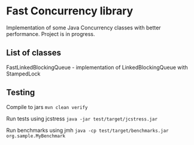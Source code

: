 # Fast Concurrency library
Implementation of some Java Concurrency classes with better performance.
Project is in progress.

List of classes
----
FastLinkedBlockingQueue - implementation of LinkedBlockingQueue with StampedLock

Testing
--------

Compile to jars
`mvn clean verify`

Run tests using jcstress
`java -jar test/target/jcstress.jar`

Run benchmarks using jmh
`java -cp test/target/benchmarks.jar org.sample.MyBenchmark`
